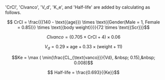 'CrCl', 'Clvanco', 'V_d', 'K_e', and 'Half-life' are added by calculating as follows.

$$ CrCl = \frac{{(140 - \text{{age}}) \times \text{{Gender(Male = 1, Female = 0.85)}} \times \text{{body weight}}}}{72 \times \text{{Scr}}}$$

$$ Clvanco =  (0.705 \times \text{{CrCl}} + 4) \times 0.06$$

$$ V_d = 0.29 \times \text{{age}} + 0.33 \times (\text{{weight}} + 11)$$

$$Ke =  \max ( \min(\frac{CL_{\text{vanco}}}{Vd}, &nbsp; 0.15),&nbsp; 0.008)$$

$$ Half-life = \frac{0.693}{{Ke}}$$
